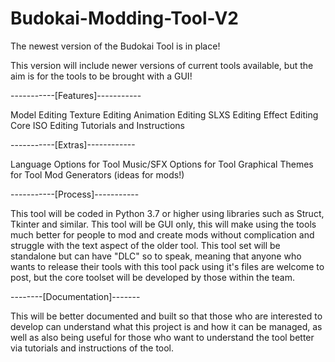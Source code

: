 # Budokai-Modding-Tool-V2
The newest version of the Budokai Tool is in place!

This version will include newer versions of current tools available, but the aim is for the tools to be brought with a GUI!

-----------[Features]-----------

Model Editing
Texture Editing
Animation Editing
SLXS Editing
Effect Editing
Core ISO Editing
Tutorials and Instructions


-----------[Extras]------------

Language Options for Tool
Music/SFX Options for Tool
Graphical Themes for Tool
Mod Generators (ideas for mods!)


-----------[Process]-----------

This tool will be coded in Python 3.7 or higher using libraries such as Struct, Tkinter and similar.
This tool will be GUI only, this will make using the tools much better for people to mod and create mods without complication and struggle with the text aspect of the older tool.
This tool set will be standalone but can have "DLC" so to speak, meaning that anyone who wants to release their tools with this tool pack using it's files are welcome to post, but the core toolset will be developed by those within the team.


--------[Documentation]-------

This will be better documented and built so that those who are interested to develop can understand what this project is and how it can be managed, as well as also being useful for those who want to understand the tool better via tutorials and instructions of the tool.




